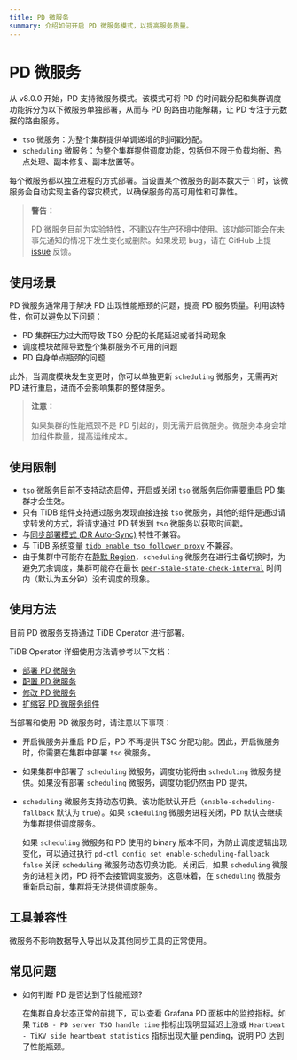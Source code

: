 ```yaml
---
title: PD 微服务
summary: 介绍如何开启 PD 微服务模式，以提高服务质量。
---
```


# PD 微服务

从 v8.0.0 开始，PD 支持微服务模式。该模式可将 PD 的时间戳分配和集群调度功能拆分为以下微服务单独部署，从而与 PD 的路由功能解耦，让 PD 专注于元数据的路由服务。

- `tso` 微服务：为整个集群提供单调递增的时间戳分配。
- `scheduling` 微服务：为整个集群提供调度功能，包括但不限于负载均衡、热点处理、副本修复、副本放置等。

每个微服务都以独立进程的方式部署。当设置某个微服务的副本数大于 1 时，该微服务会自动实现主备的容灾模式，以确保服务的高可用性和可靠性。

> **警告：**
>
> PD 微服务目前为实验特性，不建议在生产环境中使用。该功能可能会在未事先通知的情况下发生变化或删除。如果发现 bug，请在 GitHub 上提 [issue](https://github.com/tikv/pd/issues) 反馈。

## 使用场景

PD 微服务通常用于解决 PD 出现性能瓶颈的问题，提高 PD 服务质量。利用该特性，你可以避免以下问题：

- PD 集群压力过大而导致 TSO 分配的长尾延迟或者抖动现象
- 调度模块故障导致整个集群服务不可用的问题
- PD 自身单点瓶颈的问题

此外，当调度模块发生变更时，你可以单独更新 `scheduling` 微服务，无需再对 PD 进行重启，进而不会影响集群的整体服务。

> **注意：**
>
> 如果集群的性能瓶颈不是 PD 引起的，则无需开启微服务。微服务本身会增加组件数量，提高运维成本。

## 使用限制

- `tso` 微服务目前不支持动态启停，开启或关闭 `tso` 微服务后你需要重启 PD 集群才会生效。
- 只有 TiDB 组件支持通过服务发现直接连接 `tso` 微服务，其他的组件是通过请求转发的方式，将请求通过 PD 转发到 `tso` 微服务以获取时间戳。
- 与[同步部署模式 (DR Auto-Sync)](/two-data-centers-in-one-city-deployment.md) 特性不兼容。
- 与 TiDB 系统变量 [`tidb_enable_tso_follower_proxy`](/system-variables.md#tidb_enable_tso_follower_proxy-从-v530-版本开始引入) 不兼容。
- 由于集群中可能存在[静默 Region](/tikv-configuration-file.md#hibernate-regions)，`scheduling` 微服务在进行主备切换时，为避免冗余调度，集群可能存在最长 [`peer-stale-state-check-interval`](/tikv-configuration-file.md#peer-stale-state-check-interval) 时间内（默认为五分钟）没有调度的现象。

## 使用方法

目前 PD 微服务支持通过 TiDB Operator 进行部署。

TiDB Operator 详细使用方法请参考以下文档：

- [部署 PD 微服务](https://docs.pingcap.com/zh/tidb-in-kubernetes/dev/configure-a-tidb-cluster#部署-pd-微服务)
- [配置 PD 微服务](https://docs.pingcap.com/zh/tidb-in-kubernetes/dev/configure-a-tidb-cluster#配置-pd-微服务)
- [修改 PD 微服务](https://docs.pingcap.com/zh/tidb-in-kubernetes/dev/modify-tidb-configuration#修改-pd-微服务配置)
- [扩缩容 PD 微服务组件](https://docs.pingcap.com/zh/tidb-in-kubernetes/dev/scale-a-tidb-cluster#扩缩容-pd-微服务组件)

当部署和使用 PD 微服务时，请注意以下事项：

- 开启微服务并重启 PD 后，PD 不再提供 TSO 分配功能。因此，开启微服务时，你需要在集群中部署 `tso` 微服务。
- 如果集群中部署了 `scheduling` 微服务，调度功能将由 `scheduling` 微服务提供。如果没有部署 `scheduling` 微服务，调度功能仍然由 PD 提供。
- `scheduling` 微服务支持动态切换。该功能默认开启（`enable-scheduling-fallback` 默认为 `true`）。如果 `scheduling` 微服务进程关闭，PD 默认会继续为集群提供调度服务。

    如果 `scheduling` 微服务和 PD 使用的 binary 版本不同，为防止调度逻辑出现变化，可以通过执行 `pd-ctl config set enable-scheduling-fallback false` 关闭 `scheduling` 微服务动态切换功能。关闭后，如果 `scheduling` 微服务的进程关闭，PD 将不会接管调度服务。这意味着，在 `scheduling` 微服务重新启动前，集群将无法提供调度服务。

## 工具兼容性

微服务不影响数据导入导出以及其他同步工具的正常使用。

## 常见问题

- 如何判断 PD 是否达到了性能瓶颈?

  在集群自身状态正常的前提下，可以查看 Grafana PD 面板中的监控指标。如果 `TiDB - PD server TSO handle time` 指标出现明显延迟上涨或 `Heartbeat - TiKV side heartbeat statistics` 指标出现大量 pending，说明 PD 达到了性能瓶颈。